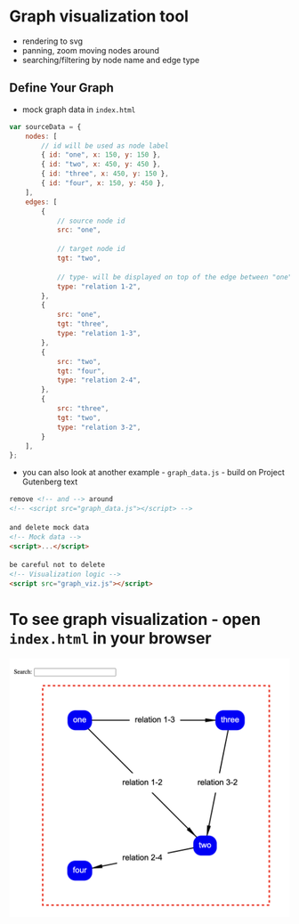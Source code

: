 # Graph visualization tool
- rendering to svg
- panning, zoom moving nodes around
- searching/filtering by node name and edge type

## Define Your Graph
- mock graph data in `index.html`
```js
var sourceData = {
    nodes: [
        // id will be used as node label
        { id: "one", x: 150, y: 150 },
        { id: "two", x: 450, y: 450 },
        { id: "three", x: 450, y: 150 },
        { id: "four", x: 150, y: 450 },
    ],
    edges: [
        {
            // source node id
            src: "one",

            // target node id
            tgt: "two",

            // type- will be displayed on top of the edge between "one" and "two"
            type: "relation 1-2",
        },
        {
            src: "one",
            tgt: "three",
            type: "relation 1-3",
        },
        {
            src: "two",
            tgt: "four",
            type: "relation 2-4",
        },
        {
            src: "three",
            tgt: "two",
            type: "relation 3-2",
        }
    ],
};
```
- you can also look at another example - `graph_data.js` - build on Project Gutenberg text
```html
remove <!-- and --> around
<!-- <script src="graph_data.js"></script> -->

and delete mock data
<!-- Mock data -->
<script>...</script>

be careful not to delete
<!-- Visualization logic -->
<script src="graph_viz.js"></script>
```

# To see graph visualization - open `index.html` in your browser
![Screenshot.png](https://github.com/StcInc/svg_graph_viz_tool/raw/master/Screenshot.png "Screenshot.png")
